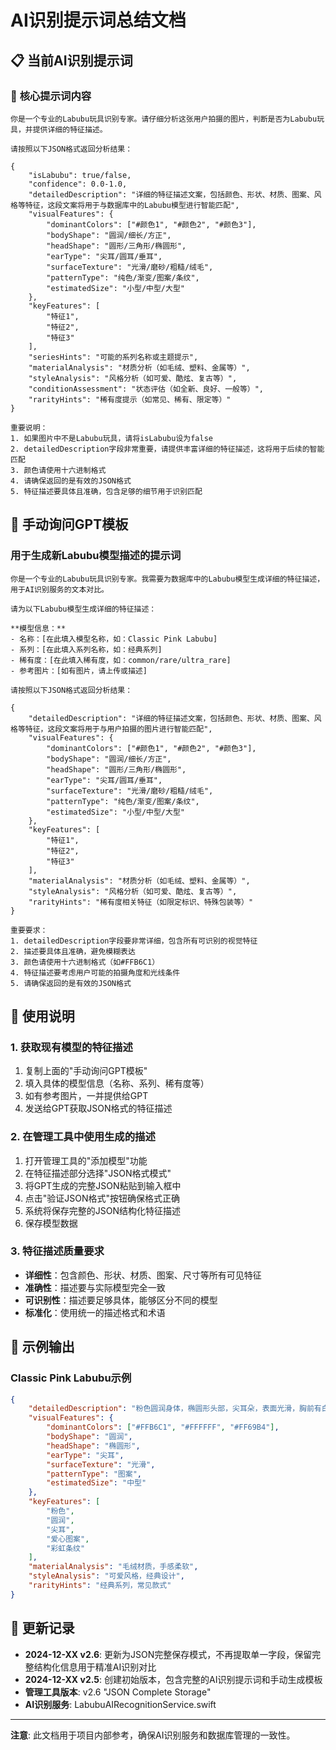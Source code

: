# AI识别提示词总结文档

## 📋 当前AI识别提示词

### 🎯 **核心提示词内容**

```
你是一个专业的Labubu玩具识别专家。请仔细分析这张用户拍摄的图片，判断是否为Labubu玩具，并提供详细的特征描述。

请按照以下JSON格式返回分析结果：

{
    "isLabubu": true/false,
    "confidence": 0.0-1.0,
    "detailedDescription": "详细的特征描述文案，包括颜色、形状、材质、图案、风格等特征，这段文案将用于与数据库中的Labubu模型进行智能匹配",
    "visualFeatures": {
        "dominantColors": ["#颜色1", "#颜色2", "#颜色3"],
        "bodyShape": "圆润/细长/方正",
        "headShape": "圆形/三角形/椭圆形",
        "earType": "尖耳/圆耳/垂耳",
        "surfaceTexture": "光滑/磨砂/粗糙/绒毛",
        "patternType": "纯色/渐变/图案/条纹",
        "estimatedSize": "小型/中型/大型"
    },
    "keyFeatures": [
        "特征1",
        "特征2", 
        "特征3"
    ],
    "seriesHints": "可能的系列名称或主题提示",
    "materialAnalysis": "材质分析（如毛绒、塑料、金属等）",
    "styleAnalysis": "风格分析（如可爱、酷炫、复古等）",
    "conditionAssessment": "状态评估（如全新、良好、一般等）",
    "rarityHints": "稀有度提示（如常见、稀有、限定等）"
}

重要说明：
1. 如果图片中不是Labubu玩具，请将isLabubu设为false
2. detailedDescription字段非常重要，请提供丰富详细的特征描述，这将用于后续的智能匹配
3. 颜色请使用十六进制格式
4. 请确保返回的是有效的JSON格式
5. 特征描述要具体且准确，包含足够的细节用于识别匹配
```

## 🔧 **手动询问GPT模板**

### **用于生成新Labubu模型描述的提示词**

```
你是一个专业的Labubu玩具识别专家。我需要为数据库中的Labubu模型生成详细的特征描述，用于AI识别服务的文本对比。

请为以下Labubu模型生成详细的特征描述：

**模型信息：**
- 名称：[在此填入模型名称，如：Classic Pink Labubu]
- 系列：[在此填入系列名称，如：经典系列]
- 稀有度：[在此填入稀有度，如：common/rare/ultra_rare]
- 参考图片：[如有图片，请上传或描述]

请按照以下JSON格式返回分析结果：

{
    "detailedDescription": "详细的特征描述文案，包括颜色、形状、材质、图案、风格等特征，这段文案将用于与用户拍摄的图片进行智能匹配",
    "visualFeatures": {
        "dominantColors": ["#颜色1", "#颜色2", "#颜色3"],
        "bodyShape": "圆润/细长/方正",
        "headShape": "圆形/三角形/椭圆形",
        "earType": "尖耳/圆耳/垂耳",
        "surfaceTexture": "光滑/磨砂/粗糙/绒毛",
        "patternType": "纯色/渐变/图案/条纹",
        "estimatedSize": "小型/中型/大型"
    },
    "keyFeatures": [
        "特征1",
        "特征2", 
        "特征3"
    ],
    "materialAnalysis": "材质分析（如毛绒、塑料、金属等）",
    "styleAnalysis": "风格分析（如可爱、酷炫、复古等）",
    "rarityHints": "稀有度相关特征（如限定标识、特殊包装等）"
}

重要要求：
1. detailedDescription字段要非常详细，包含所有可识别的视觉特征
2. 描述要具体且准确，避免模糊表达
3. 颜色请使用十六进制格式（如#FFB6C1）
4. 特征描述要考虑用户可能的拍摄角度和光线条件
5. 请确保返回的是有效的JSON格式
```

## 📝 **使用说明**

### **1. 获取现有模型的特征描述**
1. 复制上面的"手动询问GPT模板"
2. 填入具体的模型信息（名称、系列、稀有度等）
3. 如有参考图片，一并提供给GPT
4. 发送给GPT获取JSON格式的特征描述

### **2. 在管理工具中使用生成的描述**
1. 打开管理工具的"添加模型"功能
2. 在特征描述部分选择"JSON格式模式"
3. 将GPT生成的完整JSON粘贴到输入框中
4. 点击"验证JSON格式"按钮确保格式正确
5. 系统将保存完整的JSON结构化特征描述
6. 保存模型数据

### **3. 特征描述质量要求**
- **详细性**：包含颜色、形状、材质、图案、尺寸等所有可见特征
- **准确性**：描述要与实际模型完全一致
- **可识别性**：描述要足够具体，能够区分不同的模型
- **标准化**：使用统一的描述格式和术语

## 🎯 **示例输出**

### **Classic Pink Labubu示例**
```json
{
    "detailedDescription": "粉色圆润身体，椭圆形头部，尖耳朵，表面光滑，胸前有白色爱心图案，背部有彩虹条纹，标准尺寸约6.5cm高，毛绒材质，可爱风格，经典系列代表作",
    "visualFeatures": {
        "dominantColors": ["#FFB6C1", "#FFFFFF", "#FF69B4"],
        "bodyShape": "圆润",
        "headShape": "椭圆形",
        "earType": "尖耳",
        "surfaceTexture": "光滑",
        "patternType": "图案",
        "estimatedSize": "中型"
    },
    "keyFeatures": [
        "粉色",
        "圆润",
        "尖耳",
        "爱心图案",
        "彩虹条纹"
    ],
    "materialAnalysis": "毛绒材质，手感柔软",
    "styleAnalysis": "可爱风格，经典设计",
    "rarityHints": "经典系列，常见款式"
}
```

## 🔄 **更新记录**

- **2024-12-XX v2.6**: 更新为JSON完整保存模式，不再提取单一字段，保留完整结构化信息用于精准AI识别对比
- **2024-12-XX v2.5**: 创建初始版本，包含完整的AI识别提示词和手动生成模板
- **管理工具版本**: v2.6 "JSON Complete Storage"
- **AI识别服务**: LabubuAIRecognitionService.swift

---

**注意**: 此文档用于项目内部参考，确保AI识别服务和数据库管理的一致性。 